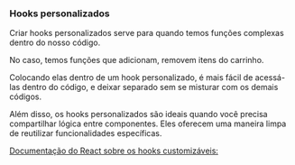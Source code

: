 ### Hooks personalizados

Criar hooks personalizados serve para quando temos funções complexas dentro do nosso código.

No caso, temos funções que adicionam, removem itens do carrinho. 

Colocando elas dentro de um hook personalizado, é mais fácil de acessá-las dentro do código, e deixar separado sem se misturar com os demais códigos. 

Além disso, os hooks personalizados são ideais quando você precisa compartilhar lógica entre componentes. Eles oferecem uma maneira limpa de reutilizar funcionalidades específicas. 

[Documentação do React sobre os hooks customizáveis:](https://react.dev/learn/reusing-logic-with-custom-hooks)